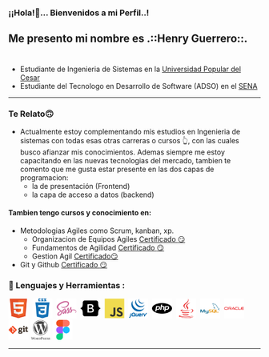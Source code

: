 ### ¡¡Hola!👋... Bienvenidos a mi Perfil..! 
## Me presento mi nombre es .::Henry Guerrero::.
#
* Estudiante de Ingenieria de Sistemas en la [Universidad Popular del Cesar](https://www.unicesar.edu.co/index.php/es/)
* Estudiante del Tecnologo en Desarrollo de Software (ADSO) en el [SENA](https://www.sena.edu.co/es-co/Paginas/default.aspx)


 ---
### Te Relato🙃
* Actualmente estoy complementando mis estudios en Ingenieria de sistemas con todas esas otras carreras o cursos :point_up_2:, con las cuales busco afianzar mis conocimientos. Ademas siempre me estoy capacitando en las nuevas tecnologias del mercado, tambien te comento que me gusta estar presente en las dos capas de programacion:
   * la de presentación (Frontend)
   * la capa de acceso a datos (backend)
   
#### Tambien tengo cursos y conocimiento en:
* Metodologias Agiles como Scrum, kanban, xp. 
   * Organizacion de Equipos Agiles [Certificado :smirk:](https://app.aluracursos.com/user/guerrahgv/course/organizacion-equipos-agiles-funciones-existentes-equipo/certificate) 
   * Fundamentos de Agilidad [Certificado :smirk:](https://app.aluracursos.com/user/guerrahgv/course/fundamentos-agilidad-primeros-pasos-transformacion-agil/certificate)
   * Gestion Agil [Certificado:smirk:](https://app.aluracursos.com/user/guerrahgv/course/gestion-agil-liderando-cambio/certificate)
 *  Git y Github [Certificado :smirk:](https://app.aluracursos.com/user/guerrahgv/course/git-github-control-version/certificate)


<div align="left">
    <h3>🔨 Lenguajes y Herramientas :</h3>
    <div>
        <img src="https://github.com/devicons/devicon/blob/master/icons/html5/html5-original.svg" title="HTML5" alt="HTML" width="40" height="40"/>&nbsp;
        <img src="https://github.com/devicons/devicon/blob/master/icons/css3/css3-plain-wordmark.svg"  title="CSS3" alt="CSS" width="40" height="40"/>&nbsp;
        <img src="https://github.com/devicons/devicon/blob/master/icons/sass/sass-original.svg" title="Sass" alt="Sass" width="40" height="40"/>&nbsp;
        <img src="https://github.com/devicons/devicon/blob/master/icons/bootstrap/bootstrap-plain.svg" title="Bootstrap" alt="Bootstrap" width="40" height="40"/>&nbsp;
        <img src="https://github.com/devicons/devicon/blob/master/icons/javascript/javascript-original.svg" title="JavaScript" alt="JavaScript" width="40" height="40"/>&nbsp;
        <img src="https://github.com/devicons/devicon/blob/master/icons/jquery/jquery-plain-wordmark.svg" title="Jquery" **alt="Jquery" width="40" height="40"/>&nbsp;
        <img src="https://github.com/devicons/devicon/blob/master/icons/php/php-plain.svg" title="PHP" **alt="PHP" width="40" height="40"/>&nbsp;
        <img src="https://github.com/devicons/devicon/blob/master/icons/java/java-plain.svg" title="JAVA" **alt="JAVA" width="40" height="40"/>&nbsp;
        <img src="https://github.com/devicons/devicon/blob/master/icons/mysql/mysql-original-wordmark.svg" title="MySQL"  alt="MySQL" width="40" height="40"/>&nbsp;
       <img src="https://github.com/devicons/devicon/blob/master/icons/oracle/oracle-original.svg" title="ORACLE"  alt="ORACLE" width="40" height="40"/>&nbsp;
        <img src="https://github.com/devicons/devicon/blob/master/icons/git/git-original-wordmark.svg" title="Git" **alt="Git" width="40" height="40"/>
        <img src="https://github.com/devicons/devicon/blob/master//icons/wordpress/wordpress-plain-wordmark.svg" title="Wordpress" **alt="Wordpress" width="40" height="40"/>
        <img src="https://github.com/devicons/devicon/blob/master/icons/figma/figma-original.svg" title="Git" **alt="Git" width="40" height="40"/>
      </div>
</div>

 ---
